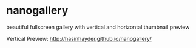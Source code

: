 nanogallery
===========

beautiful fullscreen gallery with vertical and horizontal thumbnail preview


Vertical Preview: http://hasinhayder.github.io/nanogallery/
